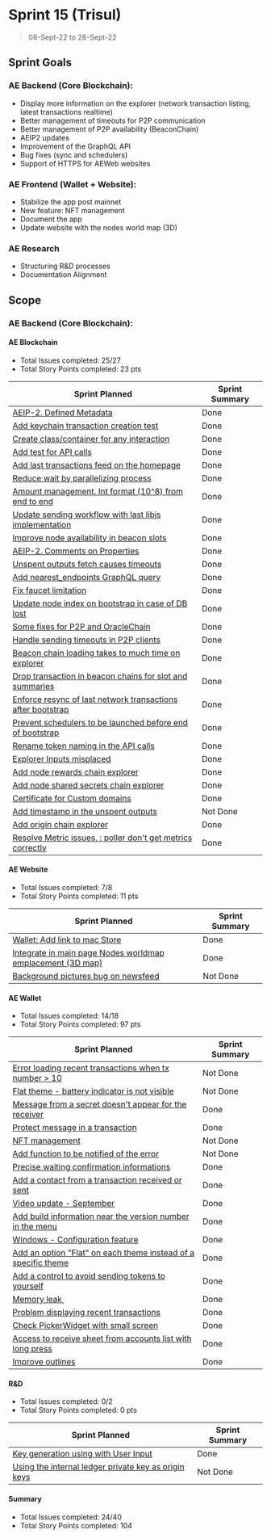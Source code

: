 # Sprint 15 (Trisul)

> 08-Sept-22 to 28-Sept-22

## Sprint Goals

### AE Backend (Core Blockchain):
- Display more information on the explorer (network transaction listing, latest transactions realtime)
- Better management of timeouts for P2P communication
- Better management of P2P availability (BeaconChain)
- AEIP2 updates
- Improvement of the GraphQL API
- Bug fixes (sync and schedulers)
- Support of HTTPS for AEWeb websites

### AE Frontend (Wallet + Website):
- Stabilize the app post mainnet
- New feature: NFT management
- Document the app
- Update website with the nodes world map (3D)

### AE Research
- Structuring R&D processes
- Documentation Alignment

## Scope

### AE Backend (Core Blockchain):

#### AE Blockchain

- Total Issues completed: 25/27
- Total Story Points completed: 23 pts

| Sprint Planned                                                                                         | Sprint Summary |
| ------------------------------------------------------------------------------------------------------ | -------------- |
| [AEIP-2. Defined Metadata](archethic-foundation/aeip#4)                                                | Done           |
| [Add keychain transaction creation test](archethic-foundation/libjs#42)                                | Done           |
| [Create class/container for any interaction](archethic-foundation/libjs#27)                            | Done           |
| [Add test for API calls](archethic-foundation/libjs#80)                                                | Done           |
| [Add last transactions feed on the homepage](archethic-foundation/archethic-node#404)                  | Done           |
| [Reduce wait by parallelizing process](archethic-foundation/aeweb-cli#72)                              | Done           |
| [Amount management. Int format (10^8) from end to end](archethic-foundation/aeweb-cli#75)              | Done           |
| [Update sending workflow with last libjs implementation](archethic-foundation/aeweb-cli#76)            | Done           |
| [Improve node availability in beacon slots](archethic-foundation/archethic-node#569)                   | Done           |
| [AEIP-2. Comments on Properties](archethic-foundation/aeip#9)                                          | Done           |
| [Unspent outputs fetch causes timeouts](archethic-foundation/archethic-node#568)                       | Done           |
| [Add nearest_endpoints GraphQL query](archethic-foundation/archethic-node#572)                         | Done           |
| [Fix faucet limitation](archethic-foundation/archethic-node#571)                                       | Done           |
| [Update node index on bootstrap in case of DB lost](archethic-foundation/archethic-node#567)           | Done           |
| [Some fixes for P2P and OracleChain](archethic-foundation/archethic-node#563)                          | Done           |
| [Handle sending timeouts in P2P clients](archethic-foundation/archethic-node#510)                      | Done           |
| [Beacon chain loading takes to much time on explorer](archethic-foundation/archethic-node#458)         | Done           |
| [Drop transaction in beacon chains for slot and summaries](archethic-foundation/archethic-node#523)    | Done           |
| [Enforce resync of last network transactions after bootstrap](archethic-foundation/archethic-node#508) | Done           |
| [Prevent schedulers to be launched before end of bootstrap](archethic-foundation/archethic-node#543)   | Done           |
| [Rename token naming in the API calls](archethic-foundation/libdart#33)                                | Done           |
| [Explorer Inputs misplaced](archethic-foundation/archethic-node#560)                                   | Done           |
| [Add node rewards chain explorer](archethic-foundation/archethic-node#413)                             | Done           |
| [Add node shared secrets chain explorer](archethic-foundation/archethic-node#411)                      | Done           |
| [Certificate for Custom domains](archethic-foundation/archethic-node#449)                              | Done           |
| [Add timestamp in the unspent outputs](archethic-foundation/archethic-node#564)                        | Not Done       |
| [Add origin chain explorer](archethic-foundation/archethic-node#412)                                   | Done           |
| [Resolve Metric issues, : poller don't get metrics correctly](archethic-foundation/archethic-node#455) | Done           |

#### AE Website

- Total Issues completed: 7/8
- Total Story Points completed: 11 pts

| Sprint Planned                                                                                           | Sprint Summary |
| -------------------------------------------------------------------------------------------------------- | -------------- |
| [Wallet: Add link to mac Store](archethic-foundation/archethic-website#130)                              | Done           |
| [Integrate in main page Nodes worldmap emplacement (3D map)](archethic-foundation/archethic-website#110) | Done           |
| [Background pictures bug on newsfeed](archethic-foundation/archethic-website#122)                        | Not Done       |

#### AE Wallet

- Total Issues completed: 14/18
- Total Story Points completed: 97 pts

| Sprint Planned                                                                                              | Sprint Summary |
| ----------------------------------------------------------------------------------------------------------- | -------------- |
| [Error loading recent transactions when tx number > 10](archethic-foundation/archethic-wallet#262)          | Not Done       |
| [Flat theme - battery indicator is not visible](archethic-foundation/archethic-wallet#242)                  | Not Done       |
| [Message from a secret doesn't appear for the receiver](archethic-foundation/archethic-wallet#280)          | Done           |
| [Protect message in a transaction](archethic-foundation/archethic-wallet#266)                               | Done           |
| [NFT management](archethic-foundation/archethic-wallet#235)                                                 | Not Done       |
| [Add function to be notified of the error](archethic-foundation/archethic-wallet#270)                       | Not Done       |
| [Precise waiting confirmation informations](archethic-foundation/archethic-wallet#282)                      | Done           |
| [Add a contact from a transaction received or sent](archethic-foundation/archethic-wallet#275)              | Done           |
| [Video update - September](archethic-foundation/archethic-wallet#286)                                       | Done           |
| [Add build information near the version number in the menu](archethic-foundation/archethic-wallet#285)      | Done           |
| [Windows - Configuration feature](archethic-foundation/archethic-wallet#301)                                | Done           |
| [Add an option "Flat" on each theme instead of a specific theme](archethic-foundation/archethic-wallet#279) | Done           |
| [Add a control to avoid sending tokens to yourself](archethic-foundation/archethic-wallet#295)              | Done           |
| [Memory leak ](archethic-foundation/archethic-wallet#287)                                                   | Done           |
| [Problem displaying recent transactions](archethic-foundation/archethic-wallet#290)                         | Done           |
| [Check PickerWidget with small screen](archethic-foundation/archethic-wallet#298)                           | Done           |
| [Access to receive sheet from accounts list with long press](archethic-foundation/archethic-wallet#297)     | Done           |
| [Improve outlines](archethic-foundation/archethic-wallet#294)                                               | Done           |


#### R&D

- Total Issues completed: 0/2
- Total Story Points completed: 0 pts

| Sprint Planned                                                                                   | Sprint Summary |
| ------------------------------------------------------------------------------------------------ | -------------- |
| [Key generation using with User Input](archethic-foundation/biometrics#49)                       | Done           |
| [Using the internal ledger private key as origin keys](archethic-foundation/archethic-ledger#36) | Not Done       |

#### Summary

- Total Issues completed: 24/40
- Total Story Points completed: 104


